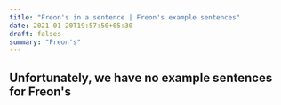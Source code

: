```yaml
---
title: "Freon's in a sentence | Freon's example sentences"
date: 2021-01-20T19:57:50+05:30
draft: falses
summary: "Freon's"
---
```

## Unfortunately, we have no example sentences for Freon's                 
